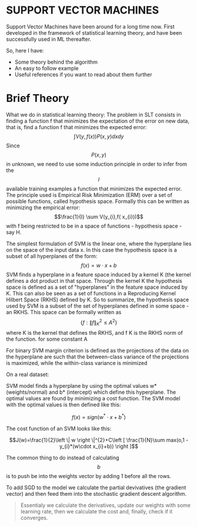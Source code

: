 # SUPPORT VECTOR MACHINES

Support Vector Machines have been around for a long time now. First developed in the framework of statistical learning theory, and have been successfully used in ML thereafter. 

So, here I have:

  - Some theory behind the algorithm
  - An easy to follow example
  - Useful references if you want to read about them further

# Brief Theory

What we do in statistical learning theory:
The problem in SLT consists in finding a function f that minimizes the expectation of the error on new data, that is,
find a function f that minimizes the expected error:
$$\int V(y, f(x)) P(x, y)dxdy$$
Since $$P(x,y)$$ in unknown, we need to use some induction principle in order to infer from the $$l$$ available training
examples a function that minimizes the expected error. The principle used is Empirical Risk Minimization (ERM)
over a set of possible functions, called hypothesis space. Formally this can be written as minimizing the empirical
error:
$$\frac{1}{l} \sum V(y_{i},f( x_{i}))$$
with f being restricted to be in a space of functions - hypothesis space - say H.

The simplest formulation of SVM is the linear one,
where the hyperplane lies on the space of the input data x. In this case the hypothesis space is a subset of all
hyperplanes of the form:
$$f(x) = w⋅x +b$$
SVM finds a hyperplane in a feature space induced by a kernel K (the kernel defines a dot product in that space.
Through the kernel K the hypothesis space is defined as a set of "hyperplanes" in the feature space induced by K.
This can also be seen as a set of functions in a Reproducing Kernel Hilbert Space (RKHS) defined by K. 
So to summarize, the hypothesis space used by SVM is a subset of the set of hyperplanes defined in some space -
an RKHS. This space can be formally written as
$$\left \{ f:\left \| f \right \|_{K}^{2} \leq A^{2} \right \}$$
where K is the kernel that defines the RKHS, and f K is the RKHS norm of the function. for some constant A

For binary SVM margin criterion is defined as the projections of the data on the hyperplane are such that the between-class variance of the projections is maximized, while the within-class variance is minimized

On a real dataset:

SVM model finds a hyperplane by using the optimal values w* (weights/normal) and b* (intercept) which define this hyperplane. The optimal values are found by minimizing a cost function. The SVM model with the optimal values is then defined like this:

$$f(x)=sign(w^{*}\cdot x + b^{*})$$

The cost function of an SVM looks like this:

$$J(w)=\frac{1}{2}\left \| w \right \|^{2}+C\left [ \frac{1}{N}\sum max(o,1 - y_{i}*(w\cdot x_{i}+b)) \right ]$$

The common thing to do instead of calculating $$b$$ is to push be into the weights vector by adding 1 before all the rows.

To add SGD to the model we calculate the partial devivatives (the gradient vector) and then feed them into the  stochastic gradient descent algorithm. 

> Essentialy we calculate the derivatives, 
> update our weights with some learning rate,
> then we calculate the cost
> and, finally, check if it converges.


